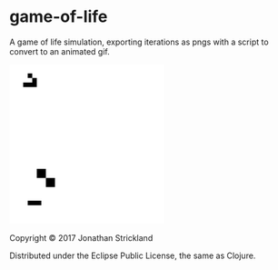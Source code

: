 # game-of-life

A game of life simulation, exporting iterations as pngs with a script to convert to an animated gif.

![out/animation.gif](https://github.com/djanatyn/game-of-life/raw/master/out/animation.gif)


Copyright © 2017 Jonathan Strickland

Distributed under the Eclipse Public License, the same as Clojure.
